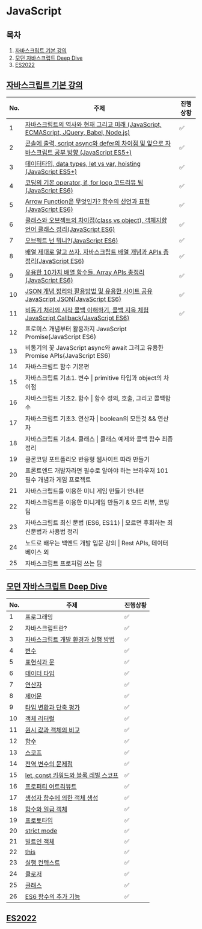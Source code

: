 # JavaScript

## 목차

1. [자바스크립트 기본 강의](#자바스크립트-기본-강의)
1. [모던 자바스크립트 Deep Dive](#모던_자바스크립트_Deep_Dive)
1. [ES2022](#ES2022)



## [자바스크립트 기본 강의](JavaScript)

[자바스크립트 강의]: https://www.youtube.com/watch?v=wcsVjmHrUQg&amp;list=PLv2d7VI9OotTVOL4QmPfvJWPJvkmv6h-2

| No.  | 주제                                                         | 진행상황           |
| ---- | ------------------------------------------------------------ | ------------------ |
| 1    | [자바스크립트의 역사와 현재 그리고 미래 (JavaScript, ECMAScript, JQuery, Babel, Node.js)](JavaScript/1강-자바스크립트의-역사와-현재-그리고-미래.md) | :white_check_mark: |
| 2    | [콘솔에 출력, script async와 defer의 차이점 및 앞으로 자바스크립트 공부 방향 (JavaScript ES5+)](JavaScript/2강-콘솔에-출력-script-async와-defer의-차이점-및-앞으로-자바스크립트-공부-방향.md) | :white_check_mark: |
| 3    | [데이터타입, data types, let vs var, hoisting (JavaScript ES5+)](JavaScript/3강-데이터타입-data-types-let-vs-var-hoisting.md) | :white_check_mark: |
| 4    | [코딩의 기본 operator, if, for loop 코드리뷰 팁(JavaScript ES6)](JavaScript/4강-코딩의-기본-operator-if-for-loop-코드리뷰-팁.md) | :white_check_mark: |
| 5    | [Arrow Function은 무엇인가? 함수의 선언과 표현 (JavaScript ES6)](JavaScript/5강-Arrow-Function은-무엇인가-함수의-선언과-표현.md) | :white_check_mark: |
| 6    | [클래스와 오브젝트의 차이점(class vs object), 객체지향 언어 클래스 정리(JavaScript ES6)](JavaScript/6강-클래스와-오브젝트의-차이점-객체지향-언어-클래스-정리.md) | :white_check_mark: |
| 7    | [오브젝트 넌 뭐니?(JavaScript ES6)](JavaScript/7강-오브젝트-넌-뭐니.md) | :white_check_mark: |
| 8    | [배열 제대로 알고 쓰자. 자바스크립트 배열 개념과 APIs 총정리(JavaScript ES6)](JavaScript/8강-자바스크립트-배열-개념과-APIs-총정리.md) | :white_check_mark: |
| 9    | [유용한 10가지 배열 함수들. Array APIs 총정리(JavaScript ES6)](JavaScript/9강-유용한-10가지-배열-함수들.md) | :white_check_mark: |
| 10   | [JSON 개념 정리와 활용방법 및 유용한 사이트 공유 JavaScript JSON(JavaScript ES6)](JavaScript/10강-JSON-개념정리와-활용방법-및-유용한-사이트-공유.md) | :white_check_mark: |
| 11   | [비동기 처리의 시작 콜백 이해하기, 콜백 지옥 체험 JavaScript Callback(JavaScript ES6)](JavaScript/11강-비동기-처리의-시작-콜백-이해하기-콜백-지옥체험.md) | :white_check_mark: |
| 12   | 프로미스 개념부터 활용까지 JavaScript Promise(JavaScript ES6) |                    |
| 13   | 비동기의 꽃 JavaScript async와 await 그리고 유용한 Promise APIs(JavaScript ES6) |                    |
| 14   | 자바스크립트 함수 기본편                                     |                    |
| 15   | 자바스크립트 기초1. 변수 \| primitive 타입과 object의 차이점 |                    |
| 16   | 자바스크립트 기초2. 함수 \| 함수 정의, 호출, 그리고 콜백함수 |                    |
| 17   | 자바스크립트 기초3. 연산자 \| boolean의 모든것 && 연산자     |                    |
| 18   | 자바스크립트 기초4. 클래스 \| 클래스 예제와 콜백 함수 최종 정리 |                    |
| 19   | 클론코딩 포트폴리오 반응형 웹사이트 따라 만들기              |                    |
| 20   | 프론트엔드 개발자라면 필수로 알아야 하는 브라우저 101 필수 개념과 게임 프로젝트 |                    |
| 21   | 자바스크립트를 이용한 미니 게임 만들기 안내편                |                    |
| 22   | 자바스크립트를 이용한 미니게임 만들기 & 모드 리뷰, 코딩 팁   |                    |
| 23   | 자바스크립트 최신 문법 (ES6, ES11) \| 모르면 후회하는 최신문법과 사용법 정리 |                    |
| 24   | 노드로 배우는 백엔드 개발 입문 강의 \| Rest APIs, 데이터베이스 외 |                    |
| 25   | 자바스크립트 프로처럼 쓰는 팁                                |                    |





## [모던 자바스크립트 Deep Dive](DeepDive)

| No.  | 주제                                                | 진행상황           |
| ---- | --------------------------------------------------- | ------------------ |
| 1    | 프로그래밍                                          | :white_check_mark: |
| 2    | 자바스크립트란?                                     | :white_check_mark: |
| 3    | [자바스크립트 개발 환경과 실행 방법](DeepDive/03)   | :white_check_mark: |
| 4    | [변수](DeepDive/04)                                 | :white_check_mark: |
| 5    | [표현식과 문](DeepDive/05)                          | :white_check_mark: |
| 6    | [데이터 타입](DeepDive/06)                          | :white_check_mark: |
| 7    | [연산자](DeepDive/07)                               | :white_check_mark: |
| 8    | [제어문](DeepDive/08)                               | :white_check_mark: |
| 9    | [타입 변환과 단축 평가](DeepDive/09)                | :white_check_mark: |
| 10   | [객체 리터럴](DeepDive/10)                          | :white_check_mark: |
| 11   | [원시 값과 객체의 비교](DeepDive/11)                | :white_check_mark: |
| 12   | [함수](DeepDive/12)                                 | :white_check_mark: |
| 13   | [스코프](DeepDive/13)                               | :white_check_mark: |
| 14   | [전역 변수의 문제점](DeepDive/14)                   | :white_check_mark: |
| 15   | [let, const 키워드와 블록 레빌 스코프](DeepDive/15) | :white_check_mark: |
| 16   | [프로퍼티 어트리뷰트](DeepDive/16)                  | :white_check_mark: |
| 17   | [생성자 함수에 의한 객체 생성](DeepDive/17)         | :white_check_mark: |
| 18   | [함수와 일급 객체](DeepDive/18)                     | :white_check_mark: |
| 19   | [프로토타입](DeepDive/19)                           | :white_check_mark: |
| 20   | [strict mode](DeepDive/20)                          | :white_check_mark: |
| 21   | [빌트인 객체](DeepDive/21)                          | :white_check_mark: |
| 22   | [this](DeepDive/22)                                 | :white_check_mark: |
| 23   | [실행 컨텍스트](DeepDive/23)                        | :white_check_mark: |
| 24   | [클로저](DeepDive/24)                               | :white_check_mark: |
| 25   | [클래스](DeepDive/25)                               | :white_check_mark: |
| 26   | [ES6 함수의 추가 기능](DeepDive/26)                 | :white_check_mark: |





## [ES2022](ES2022)

[자바스크립트 미친 신기능 4개]: https://www.youtube.com/watch?v=m-R7s7fnwvU

